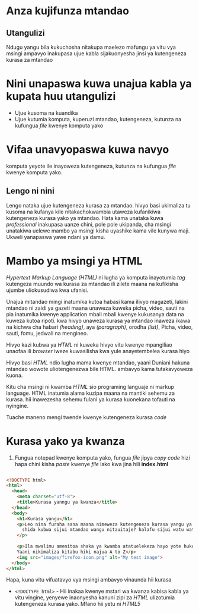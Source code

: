 # Anza kujifunza mtandao

## Utangulizi

Ndugu yangu bila kukuchosha nitakupa maelezo mafungu ya vitu vya msingi ampavyo inakupasa ujue kabla sijakuonyesha jinsi ya kutengeneza kurasa za mtandao

# Nini unapaswa kuwa unajua kabla ya kupata huu utangulizi
* Ujue kusoma na kuandika
* Ujue kutumia komputa, kuperuzi mtandao, kutengeneza, kutunza na kufungua *file* kwenye komputa yako

# Vifaa unavyopaswa kuwa navyo
komputa yeyote ile inayoweza kutengeneza, kutunza na kufungua *file* kwenye komputa yako. 

## Lengo ni nini
Lengo nataka ujue kutengeneza kurasa za mtandao. hivyo basi ukimaliza tu kusoma na kufanya kile nitakachokwambia utaweza kufanikiwa kutengeneza kurasa yako ya mtandao. Hata kama unataka kuwa *professional* inakupasa uanze chini, pole pole ukipanda, cha msingi unatakiwa uelewe mambo ya msingi kisha uyashike kama vile kunywa maji. Ukweli yanapaswa yawe ndani ya damu.

# Mambo ya msingi ya HTML 
*Hypertext Markup Language (HTML)* ni lugha ya komputa inayotumia *tag* kutengeza muundo wa kurasa za mtandao ili zilete maana na kufikisha ujumbe uliokusudiwa kwa ufanisi. 

Unajua mitandao mingi inatumika kutoa habasi kama ilivyo magazeti, lakini mtandao ni zaidi ya gazeti maana unaweza kuweka picha, video, sauti na pia inatumika kwenye application mbali mbali kwenye kukusanya data na kuweza kutoa ripoti. kwa hivyo unaweza kurasa ya mtandao inaweza ikawa na kichwa cha habari *(heading)*, aya *(paragraph)*, orodha *(list)*, Picha, video, sauti, fomu, jedwali na mengineo.

Hivyo kazi kubwa ya *HTML* ni kuweka hivyo vitu kwenye mpangiliao unaofaa ili *browser* iweze kuwasilisha kwa yule anayetembelea kurasa hiyo

Hivyo basi *HTML* ndio lugha mama kwenye mtandao, yaani Duniani hakuna mtandao wowote uliotengenezwa bile HTML. ambavyo kama tutakavyoweza kuona.

Kitu cha msingi ni kwamba *HTML* sio programing languaje ni markup language. HTML inatumia alama kuzipa maana na mantiki sehemu za kurasa. hii inawezesha sehemu fulani ya kurasa kuonekana tofauti na nyingine.

Tuache maneno mengi twende kwenye kutengeneza kurasa *code* 

# Kurasa yako ya kwanza
1. Fungua notepad kwenye komputa yako, fungua *file* jipya *copy code* hizi hapa chini kisha *paste* kwenye *file* lako kwa jina hili **index.html**



```html

<!DOCTYPE html>
<html>
  <head>
    <meta charset="utf-8">
    <title>Kurasa yanngu ya kwanza</title>
  </head>
  <body>
    <h1>Kurasa yangu</h1>
    <p>Leo nina furaha sana maana nimeweza kutengeneza kurasa yangu ya kwanza ya mtandao.
      shida kubwa sijui mtandao wangu nitauitaje? halafu sijui watu watawezaji kuufikia
    </p>
    
    <p>Ila mwalimu amenitoa shaka ya kwamba atatuelekeza hayo yote huko mbele.
    Yaani nikimaliza kitabu hiki najua A to Z</p>
    <img src="images/firefox-icon.png" alt="My test image">
  </body>
</html>
```
Hapa, kuna vitu vifuatavyo vya msingi ambavyo vinaunda hii kurasa

* `<!DOCTYPE html>` - Hii inakaa kwenye mstari wa kwanza kabisa kabla ya vitu vingine, yenyewe inaonyesha kanuni zipi za *HTML* ulizotumia kutengeneza kurasa yako. Mfano hii yetu ni *HTML5*


